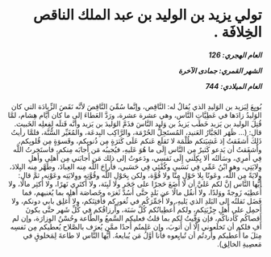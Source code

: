 <h1 dir="rtl">تولي يزيد بن الوليد بن عبد الملك الناقص الخِلافَة .</h1>

<h5 dir="rtl">العام الهجري:  126

الشهر القمري: جمادى الآخرة

العام الميلادي: 744</h5>

<p dir="rtl">بُويِعَ لِيَزيد بن الوَليدِ الذي يُقالُ له: النَّاقِص، وإنَّما سُمِّيَ النَّاقِصَ لأنَّه نَقَصَ الزِّيادَة التي كان الوَليدُ زادَها في عَطِيَّاتِ النَّاس، وهي عشرة عشرة، ورَدَّ العَطاءَ إلى ما كان أيَّام هِشام، لمَّا قُتِلَ الوليد بن يَزيد خَطَب يَزيدُ بن وَليد النَّاسَ فذَمَّ الوَليدَ بن يَزيد وأنَّه قَتلَه لِفِعلِه الخَبيث. قال: (... ظَهَر الجَبَّارُ العَنيد، المُستَحِلُّ الحُرْمَة، والرَّاكِب البِدعَة، والمُغَيِّر السُّنَّة، فلمَّا رأيتُ ذَلِكَ أَشفَقتُ إذ غَشِيَتكم ظُلْمَة لا تَقلَع عَنكم عَلَى كَثرَةٍ مِن ذُنوبِكم، وقَسوَةٍ مِن قُلوبِكم، وأَشفَقتُ أن يَدعو كَثيرٌ مِن النَّاس إِلَى ما هُوَ عَليهِ، فيُجيبُه مَن أَجابَه مِنكم، فاستَخرتُ اللَّه فِي أَمرِي، وسَألتُه ألا يِكِلَني إِلَى نَفسِي، ودَعوتُ إلى ذلك مَن أَجابَني مِن أَهلِي وأَهلِ وِلايَتِي، وهو ابْنُ عَمِّي فِي نَسَبي وكُفْئِي فِي حَسَبي، فأَراحَ اللَّه مِنه العِبادَ، وطَهَّر مِنه البِلادَ، وِلايَةً مِن اللَّه، وعَونًا بِلا حَوْلٍ مِنَّا ولا قُوَّة، ولكن بِحَوْلِ اللَّه وقُوَّتِه ووِلايَتِه وعَوْنِه. ثمَّ قال: أيُّها النَّاس إنَّ لكم عَليَّ أن لا أَضَعَ حَجرًا على حَجَر ولا لَبِنَة، ولا أَكتَري نَهرًا، ولا أُكثِر مالًا، ولا أُعطِيَه زَوجةً ووَلدًا، ولا أَنقُل مالًا عن بَلدٍ حتَّى أَسُدَّ ثَغرَه وخَصاصَة أَهلِه بما يُغنيهم، فما فَضَل نَقلتُه إلى البَلدِ الذي يَليهِ، ولا أُجَمِّرَكُم في ثُغورِكم فأَفتِنَكم، ولا أُغلِق بابي دونكم، ولا أَحمِل على أَهلِ جِزْيَتِكم، ولكم أُعطِياتُكم كُلَّ سَنَة، وأَرزاقُكم في كُلِّ شَهر حتَّى يكونَ أَقصاكُم كَأدناكُم، فإن وَفَّيتُ لكم بما قلتُ فعليكم السَّمعُ والطَّاعة وحُسْنُ الوِزارَة، وإن لم أَفِ فلكم أن تَخلَعوني إلَّا أن أَتوبَ، وإن عَلِمتُم أَحدًا ممَّن يُعرَف بالصَّلاح يُعطيكم مِن نَفسِه مِثلَ ما أُعطيكم وأَردتُم أن تُبايِعوه فأنا أوَّلُ مَن يُبايعهُ. أيُّها النَّاس لا طاعةَ لِمَخلوقٍ في مَعصِيةِ الخالِق).</p></br>
